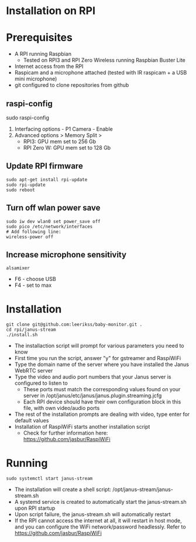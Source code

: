 Installation on RPI
===

# Prerequisites
- A RPI running Raspbian
  - Tested on RPI3 and RPI Zero Wireless running Raspbian Buster Lite
- Internet access from the RPI
- Raspicam and a microphone attached (tested with IR raspicam + a USB mini microphone)
- git configured to clone repositories from github

## raspi-config
sudo raspi-config
1) Interfacing options - P1 Camera - Enable
2) Advanced options > Memory Split > 
   - RPI3: GPU mem set to 256 Gb
   - RPI Zero W: GPU mem set to 128 Gb

## Update RPI firmware
```console
sudo apt-get install rpi-update
sudo rpi-update
sudo reboot
```

## Turn off wlan power save
```console
sudo iw dev wlan0 set power_save off
sudo pico /etc/network/interfaces
# Add following line:
wireless-power off
```

## Increase microphone sensitivity
```console
alsamixer
```
- F6 - choose USB
- F4 - set to max

# Installation
```console
git clone git@github.com:leerikss/baby-monitor.git .
cd rpi/janus-stream
./install.sh
```
- The installaction script will prompt for various parameters you need to know
- First time you run the script, answer "y" for gstreamer and RaspiWiFi
- Type the domain name of the server where you have installed the Janus WebRTC server
- Type the video and audio port numbers that your Janus server is configured to listen to
  - These ports must match the corresponding values found on your server in
    /opt/janus/etc/janus/janus.plugin.streaming.jcfg
  - Each RPI device should have their own configuration block in this file, with own video/audio ports
- The rest of the installation prompts are dealing with video, type enter for default values
- Installation of RaspiWiFi starts another installation script
  - Check for further information here: https://github.com/jasbur/RaspiWiFi

# Running
```console
sudo systemctl start janus-stream
```
- The installation will create a shell script: /opt/janus-stream/janus-stream.sh
- A systemd service is created to automatically start the janus-stream.sh upon RPI startup
- Upon script failure, the janus-stream.sh will automatically restart
- If the RPI cannot access the internet at all, it will restart in host mode, and you can configure the WiFi network/password headlessly. Refer to https://github.com/jasbur/RaspiWiFi

